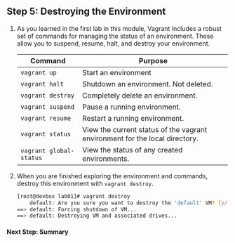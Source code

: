 ## Step 5: Destroying the Environment

1. As you learned in the first lab in this module, Vagrant includes a robust set of commands for managing the status of an environment.  These allow you to suspend, resume, halt, and destroy your environment.  

    | Command | Purpose |
    | --- | --- |
    | `vagrant up` | Start an environment |
    | `vagrant halt` | Shutdown an environment.  Not deleted. |
    | `vagrant destroy` | Completely delete an environment. |
    | `vagrant suspend` | Pause a running environment. |
    | `vagrant resume` | Restart a running environment. |
    | `vagrant status` | View the current status of the vagrant environment for the local directory. |
    | `vagrant global-status` | View the status of any created environments. |


1. When you are finished exploring the environment and commands, destroy this environment with `vagrant destroy`.  

    ```bash
    [root@devbox lab01]# vagrant destroy
        default: Are you sure you want to destroy the 'default' VM? [y/N] y
    ==> default: Forcing shutdown of VM...
    ==> default: Destroying VM and associated drives...
    ```

#### Next Step: Summary
